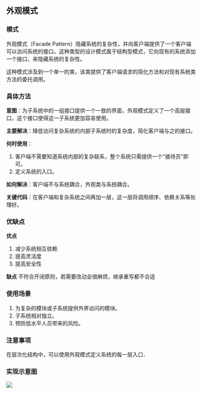 ## 外观模式
### 模式
外观模式（Facade Pattern）隐藏系统的复杂性，并向客户端提供了一个客户端可以访问系统的接口。这种类型的设计模式属于结构型模式，它向现有的系统添加一个接口，来隐藏系统的复杂性。

这种模式涉及到一个单一的类，该类提供了客户端请求的简化方法和对现有系统类方法的委托调用。

### 具体方法
**意图**：为子系统中的一组接口提供一个一致的界面，外观模式定义了一个高层接口，这个接口使得这一子系统更加容易使用。

**主要解决**：降低访问复杂系统的内部子系统时的复杂度，简化客户端与之的接口。

**何时使用**：
1. 客户端不需要知道系统内部的复杂联系，整个系统只需提供一个"接待员"即可。
2. 定义系统的入口。

**如何解决**：客户端不与系统耦合，外观类与系统耦合。

**关键代码**：在客户端和复杂系统之间再加一层，这一层将调用顺序、依赖关系等处理好。

### 优缺点
**优点**
1. 减少系统相互依赖
2. 提高灵活度
3. 提高安全性

**缺点**
不符合开闭原则，若需要改动会很麻烦，继承重写都不合适

### 使用场景
1. 为复杂的模块或子系统提供外界访问的模块。
2. 子系统相对独立。
3. 预防低水平人员带来的风险。

### 注意事项
在层次化结构中，可以使用外观模式定义系统的每一层入口．

### 实现示意图
![](http://www.runoob.com/wp-content/uploads/2014/08/facade_pattern_uml_diagram.jpg)

